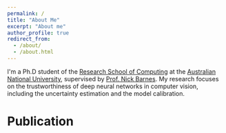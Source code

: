 ```yaml
---
permalink: /
title: "About Me"
excerpt: "About me"
author_profile: true
redirect_from: 
  - /about/
  - /about.html
---
```


I'm a Ph.D student of the <a target="_blank" href="https://comp.anu.edu.au">Research School of Computing<a/> at the <a target="_blank" href="https://en.wikipedia.org/wiki/Australian_National_University">Australian National University<a/>, supervised by <a target="_blank" href="http://users.cecs.anu.edu.au/~nmb/">Prof. Nick Barnes<a/>. My research focuses on the trustworthiness of deep neural networks in computer vision, including the uncertainty estimation and the model calibration.

Publication
=====
